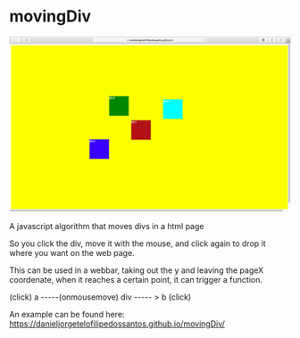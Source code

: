 # movingDiv

![alt text](https://github.com/DanielJorgeTeloFilipeDosSantos/movingDiv/blob/master/Screen%20Shot%202019-06-25%20at%201.36.08%20AM.png)


A javascript algorithm that moves divs in a html page 

So you click the div, move it with the mouse, and click again to drop it where you want on the web page.

This can be used in a webbar, taking out the y and leaving the pageX coordenate, when it reaches a certain point,
it can trigger a function.

(click) a -----(onmousemove) div ----- > b (click)

An example can be found here:  https://danieljorgetelofilipedossantos.github.io/movingDiv/
